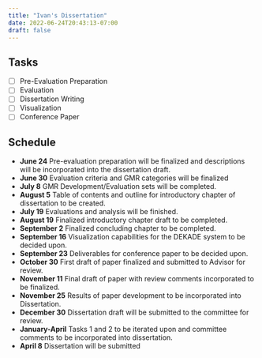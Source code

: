 ```yaml
---
title: "Ivan's Dissertation"
date: 2022-06-24T20:43:13-07:00
draft: false
---
```



## Tasks

- [ ] Pre-Evaluation Preparation
- [ ] Evaluation 
- [ ] Dissertation Writing
- [ ] Visualization 
- [ ] Conference Paper

## Schedule

- **June 24** Pre-evaluation preparation will be finalized and descriptions will be incorporated into the dissertation draft.
- **June 30** Evaluation criteria and GMR categories will be finalized
- **July 8** GMR Development/Evaluation sets will be completed.
- **August 5** Table of contents and outline for introductory chapter of dissertation to be created.
- **July 19** Evaluations and analysis will be finished.
- **August 19** Finalized introductory chapter draft to be completed.
- **September 2** Finalized concluding chapter to be completed.
- **September 16** Visualization capabilities for the DEKADE system to be decided upon.
- **September 23** Deliverables for conference paper to be decided upon.
- **October 30** First draft of paper finalized and submitted to Advisor for review.
- **November 11** Final draft of paper with review comments incorporated to be finalized.
- **November 25** Results of paper development to be incorporated into Dissertation.
- **December 30** Dissertation draft will be submitted to the committee for review.
- **January-April** Tasks 1 and 2 to be iterated upon and committee comments to be incorporated into dissertation.
- **April 8** Dissertation will be submitted
